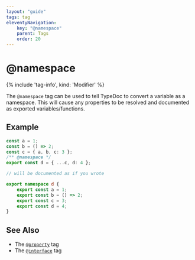 ```yaml
---
layout: "guide"
tags: tag
eleventyNavigation:
    key: "@namespace"
    parent: Tags
    order: 20
---
```


# @namespace

{% include 'tag-info', kind: 'Modifier' %}

The `@namespace` tag can be used to tell TypeDoc to convert a variable as a namespace. This will cause
any properties to be resolved and documented as exported variables/functions.

## Example

```ts
const a = 1;
const b = () => 2;
const c = { a, b, c: 3 };
/** @namespace */
export const d = { ...c, d: 4 };

// will be documented as if you wrote

export namespace d {
    export const a = 1;
    export const b = () => 2;
    export const c = 3;
    export const d = 4;
}
```

## See Also

-   The [`@property`](/tags/property/) tag
-   The [`@interface`](/tags/interface/) tag
